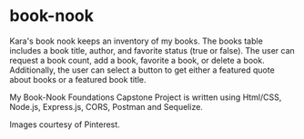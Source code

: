 # book-nook

Kara's book nook keeps an inventory of my books. The books table includes a book title, author, and favorite status (true or false). The user can request a book count,
add a book, favorite a book, or delete a book. Additionally, the user can select a button to get either a featured quote about books or a featured book title.

My Book-Nook Foundations Capstone Project is written using Html/CSS, Node.js, Express.js, CORS, Postman and Sequelize.

Images courtesy of Pinterest.
